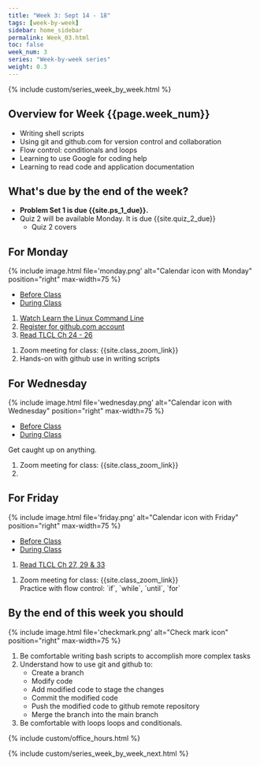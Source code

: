 ```yaml
---
title: "Week 3: Sept 14 - 18"
tags: [week-by-week]
sidebar: home_sidebar
permalink: Week_03.html
toc: false
week_num: 3
series: "Week-by-week series"
weight: 0.3
---
```


{% include custom/series_week_by_week.html %}

## Overview for Week {{page.week_num}}

* Writing shell scripts
* Using git and github.com for version control and collaboration
* Flow control: conditionals and loops
* Learning to use Google for coding help
* Learning to read code and application documentation

## What's due by the end of the week?

* **Problem Set 1 is due {{site.ps_1_due}}.**
* Quiz 2 will be available Monday. It is due {{site.quiz_2_due}}
  * Quiz 2 covers

## For Monday

{% include image.html file='monday.png' alt="Calendar icon with Monday" position="right" max-width=75 %}

<ul id="MondayTabs" class="nav nav-tabs">
    <li class="active"><a href="#MonBefore" data-toggle="tab">Before Class</a></li>
    <li><a href="#MonDuring" data-toggle="tab">During Class</a></li>
</ul>
<div class="tab-content">
    <div role="tabpanel" class="tab-pane active" id="MonBefore">
      <ol>
        <li><a href="LinkedInLearningLinux.html">Watch Learn the Linux Command Line</a></li>
        <li><a href="github_account.html">Register for github.com account</a></li>
        <li><a href="TLCL_4.md">Read TLCL Ch 24 - 26</a></li>
      </ol>
    </div>
    <div role="tabpanel" class="tab-pane" id="MonDuring">
        <ol>
          <li>Zoom meeting for class: {{site.class_zoom_link}}</li>
          <li>Hands-on with github use in writing scripts</li>
        </ol>
    </div>
</div>

## For Wednesday

{% include image.html file='wednesday.png' alt="Calendar icon with Wednesday" position="right" max-width=75 %}

<ul id="WednesdayTabs" class="nav nav-tabs">
    <li class="active"><a href="#WedBefore" data-toggle="tab">Before Class</a></li>
    <li><a href="#WedDuring" data-toggle="tab">During Class</a></li>
</ul>
<div class="tab-content">
    <div role="tabpanel" class="tab-pane active" id="WedBefore">
      Get caught up on anything.
    </div>
    <div role="tabpanel" class="tab-pane" id="WedDuring">
        <ol>
          <li>Zoom meeting for class: {{site.class_zoom_link}}</li>
          <li></li>
        </ol>
    </div>
</div>

## For Friday

{% include image.html file='friday.png' alt="Calendar icon with Friday" position="right" max-width=75 %}

<ul id="FridayTabs" class="nav nav-tabs">
    <li class="active"><a href="#FriBefore" data-toggle="tab">Before Class</a></li>
    <li><a href="#FriDuring" data-toggle="tab">During Class</a></li>
</ul>
<div class="tab-content">
    <div role="tabpanel" class="tab-pane active" id="FriBefore">
        <ol>
          <li><a href="TLCL_5.md">Read TLCL Ch 27, 29 & 33</a></li>
        </ol>
    </div>
    <div role="tabpanel" class="tab-pane" id="FriDuring">
        <ol>
          <li>Zoom meeting for class: {{site.class_zoom_link}}</li>
          </li>Practice with flow control: `if`, `while`, `until`, `for`</li>
        </ol>
    </div>
</div>

## By the end of this week you should

{% include image.html file='checkmark.png' alt="Check mark icon" position="right" max-width=75 %}

1. Be comfortable writing bash scripts to accomplish more complex tasks
1. Understand how to use git and github to:
   * Create a branch
   * Modify code
   * Add modified code to stage the changes
   * Commit the modified code
   * Push the modified code to github remote repository
   * Merge the branch into the main branch
1. Be comfortable with loops loops and conditionals.


{% include custom/office_hours.html %}

{% include custom/series_week_by_week_next.html %}